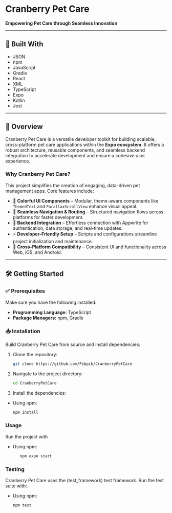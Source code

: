 # Cranberry Pet Care  
**Empowering Pet Care through Seamless Innovation**  

---

## 🚀 Built With  
- JSON  
- npm  
- JavaScript  
- Gradle  
- React  
- XML  
- TypeScript  
- Expo  
- Kotlin  
- Jest  

---

## 📖 Overview  
Cranberry Pet Care is a versatile developer toolkit for building scalable, cross-platform pet care applications within the **Expo ecosystem**. It offers a robust architecture, reusable components, and seamless backend integration to accelerate development and ensure a cohesive user experience.  

### Why Cranberry Pet Care?  
This project simplifies the creation of engaging, data-driven pet management apps. Core features include:  
- 🎨 **Colorful UI Components** – Modular, theme-aware components like `ThemedText` and `ParallaxScrollView` enhance visual appeal.  
- 🧭 **Seamless Navigation & Routing** – Structured navigation flows across platforms for faster development.  
- 🔗 **Backend Integration** – Effortless connection with Appwrite for authentication, data storage, and real-time updates.  
- ⚡ **Developer-Friendly Setup** – Scripts and configurations streamline project initialization and maintenance.  
- 📱 **Cross-Platform Compatibility** – Consistent UI and functionality across Web, iOS, and Android.  

---

## 🛠 Getting Started  

### ✅ Prerequisites  
Make sure you have the following installed:  
- **Programming Language:** TypeScript  
- **Package Managers:** npm, Gradle  

### 📥 Installation  
Build Cranberry Pet Care from source and install dependencies:  

1. Clone the repository:  
   ```bash
   git clone https://github.com/Pibpib/CranberryPetCare
2. Navigate to the project directory:
   ```bash
   cd CranberryPetCare
3. Install the dependencies:
- Using npm:
   ```bash
   npm install
   ```

### Usage 
Run the project with
- Using npm: 
   ```bash
      npm expo start
   
### Testing 
Cranberry Pet Care uses the (test_framework) test framework. Run the test suite with:
- Using npm:
   ```bash
   npm test
